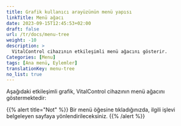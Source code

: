 ```yaml
---
title: Grafik kullanıcı arayüzünün menü yapısı
linkTitle: Menü ağacı
date: 2023-09-15T12:45:53+02:00
draft: false
url: /tr/docs/menu-tree
weight: -10
description: >
  VitalControl cihazının etkileşimli menü ağacını gösterir.
Categories: [Menu]
tags: [Ana menü, Eylemler]
translationKey: menu-tree
no_list: true
---
```


Aşağıdaki etkileşimli grafik, VitalControl cihazının menü ağacını göstermektedir:

{{% alert title="Not" %}}
Bir menü öğesine tıkladığınızda, ilgili işlevi belgeleyen sayfaya yönlendirileceksiniz.
{{% /alert %}}

<object data="menu-tree.svg" type="image/svg+xml" width="1100" >
</object>
